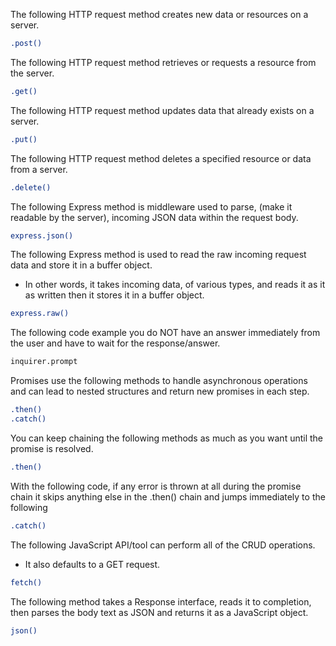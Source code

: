 
The following <span class="secondEmphasis">HTTP request method</span> <span class="emphasis">creates</span> new <span class="emphasis">data</span> or <span class="emphasis">resources</span> on a <span class="emphasis">server</span>.

```bash
.post()
```

The following <span class="secondEmphasis">HTTP request method</span> <span class="emphasis">retrieves </span> or <span class="emphasis"> requests</span> a <span class="emphasis">resource</span> from the <span class="emphasis">server</span>.

```bash
.get()
```

The following HTTP request method updates data that already exists on a server.

```bash
.put()
```

The following HTTP request method deletes a specified resource or data from a server.

```bash
.delete()
```

The following Express method is middleware used to parse, (make it readable by the server), incoming JSON data within the request body.

```bash
express.json()
```

The following <span class="emphasis">Express method</span> is used to <span class="emphasis">read</span> the <span class="emphasis">raw</span> incoming <span class="emphasis">request</span> data and <span class="emphasis">store</span> it in a <span class="emphasis">buffer object</span>.

- In other words, it takes <span class="emphasis">incoming data</span>, of <span class="emphasis">various types</span>, and reads it as it <span class="emphasis">as written</span> then it <span class="emphasis">stores</span> it in a <span class="emphasis">buffer</span> object.

```bash
express.raw()
```

The following code example you do <span class="emphasis">NOT</span> have an answer immediately from the user and have to wait for the response/answer.

```bash
inquirer.prompt
```

Promises use the following methods to handle asynchronous operations and can lead to nested structures and return new promises in each step.

```bash
.then()
.catch()
```

You can keep chaining the following methods as much as you want until the promise is resolved.

```bash
.then()
```

With the following code, if any error is thrown at all during the promise chain it skips anything else in the .then() chain and jumps immediately to the following

```bash
.catch()
```

The following JavaScript API/tool can perform all of the CRUD operations.  

- It also defaults to a GET request.

```bash
fetch()
```

The following method takes a Response interface, reads it to completion, then parses the body text as JSON and returns it as a JavaScript object.

```bash
json()
```
